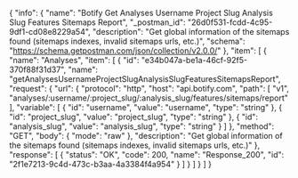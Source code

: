 {
  "info": {
    "name": "Botify Get Analyses Username Project Slug Analysis Slug Features Sitemaps Report",
    "_postman_id": "26d0f531-fcdd-4c95-9df1-cd08e8229a54",
    "description": "Get global information of the sitemaps found (sitemaps indexes, invalid sitemaps urls, etc.)",
    "schema": "https://schema.getpostman.com/json/collection/v2.0.0/"
  },
  "item": [
    {
      "name": "Analyses",
      "item": [
        {
          "id": "e34b047a-be1a-46cf-92f5-370f88f31d37",
          "name": "getAnalysesUsernameProjectSlugAnalysisSlugFeaturesSitemapsReport",
          "request": {
            "url": {
              "protocol": "http",
              "host": "api.botify.com",
              "path": [
                "v1",
                "analyses/:username/:project_slug/:analysis_slug/features/sitemaps/report"
              ],
              "variable": [
                {
                  "id": "username",
                  "value": "username",
                  "type": "string"
                },
                {
                  "id": "project_slug",
                  "value": "project_slug",
                  "type": "string"
                },
                {
                  "id": "analysis_slug",
                  "value": "analysis_slug",
                  "type": "string"
                }
              ]
            },
            "method": "GET",
            "body": {
              "mode": "raw"
            },
            "description": "Get global information of the sitemaps found (sitemaps indexes, invalid sitemaps urls, etc.)"
          },
          "response": [
            {
              "status": "OK",
              "code": 200,
              "name": "Response_200",
              "id": "2f1e7213-9c4d-473c-b3aa-4a3384f4a954"
            }
          ]
        }
      ]
    }
  ]
}